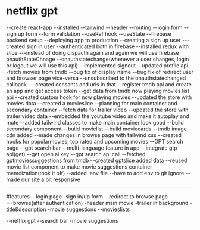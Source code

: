 # netflix gpt

--create react-app
--installed --tailwind
--header
--routing
--login form
--sign up form 
--form validation
--useRef hook
--useState
--firebase backend setup
--deploying app to production
--creating a sign up user
---created sign in user 
--authenticated both in firebase
--installed redux with slice 
---instead of doing dispacth again and again we will use firebase onauthStateChnage
--onauthstatechange(whenever a user changes, login or logout we will use this api)
--implemented signout 
--updated profile api
--fetch movies from tmdb 
--bug fix of display name 
--bug fix of redirect user and browser page vice-versa
--unsubscribed to the onauthstatechanged callback 
---created consants and urls in that 
--register tmdb api and create an app and get access token
--get data from tmdb now playing movies list api 
--created custom hook for now playing movies
--updated the store with movies data
--created a movieslice
--planning for main container and secondary container
--fetch data for trailer video
--updated the store with trailer video data
--embedded the youtube video and make it autoplay and mute 
--added tailwind classes to make main container look good
--build secondary component
--build movielist
--build moviecards
--tmdb image cdn added 
--made changes in browse page with tailwind css
--created hooks for popularmovies, top rated and upcoming movies
--GPT search page
--gpt search bar
--multi-language feature in app
--integrate gtp api(get)
--get open ai key
--gpt search api call
--fetched gptmoviessuggestions from tmdb
--created gptslice added data
--reused movie list component to make movie suggestions container
--memoization(took it off)
--added .env file 
--have to add env to git ignore
--made our site a bit responsive









---------------
#features
--login page
-sign in/up form
--redirect to browse page
==browse(after authentication)
-header
main movie
-trailer in background
-title&description
-movie suggestions
--movieslists

--netflix gpt
--search bar
-movie suggestions 




